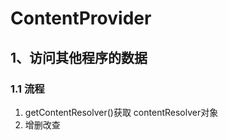 # ContentProvider

## 1、访问其他程序的数据

### 1.1 流程

1. getContentResolver\(\)获取 contentResolver对象
2. 增删改查

